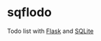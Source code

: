 sqflodo
=======

Todo list with [Flask](http://flask.pocoo.org/) and [SQLite](https://www.sqlite.org/)

